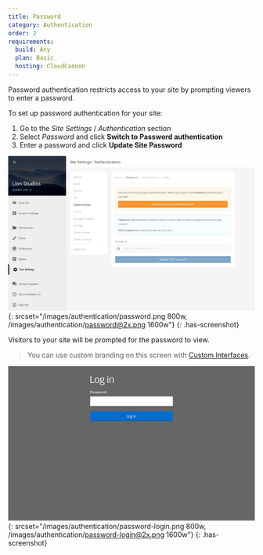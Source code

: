 ```yaml
---
title: Password
category: Authentication
order: 2
requirements:
  build: Any
  plan: Basic
  hosting: CloudCannon
---
```


Password authentication restricts access to your site by prompting viewers to enter a password.

To set up password authentication for your site:

1. Go to the *Site Settings* / *Authentication* section
2. Select *Password* and click **Switch to Password authentication**
3. Enter a password and click **Update Site Password**

![Password authentication](/images/authentication/password.png){: srcset="/images/authentication/password.png 800w, /images/authentication/password@2x.png 1600w"}
{: .has-screenshot}

Visitors to your site will be prompted for the password to view.

> You can use custom branding on this screen with [Custom Interfaces](/authentication/custom-interfaces).

![Password login](/images/authentication/password-login.png){: srcset="/images/authentication/password-login.png 800w, /images/authentication/password-login@2x.png 1600w"}
{: .has-screenshot}
